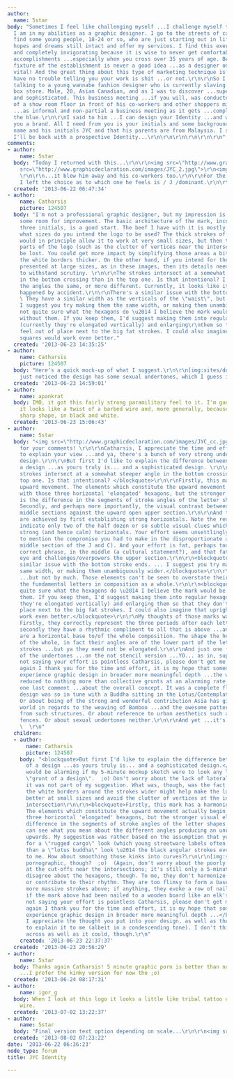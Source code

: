 ```yaml
---
author:
  name: 5star
body: "Sometimes I feel like challenging myself ...I challenge myself to see where
  I am in my abilities as a graphic designer. I go to the streets of capitalism and
  find some young people, 18-24 or so, who are just starting out in life with their
  hopes and dreams still intact and offer my services. I find this exercise very interesting
  and completely invigorating because it is wise to never get comfortable with your
  accomplishments ...especially when you cross over 35 years of age. Becoming a comfortable
  fixture of the establishment is never a good idea ...as a designer one must stay
  vital! And the great thing about this type of marketing technique is that the youth
  have no trouble telling you your work is shit ...or not.\r\n\r\nSo I found myself
  talking to a young wannabe fashion designer who is currently slaving away in a retail
  box store. Male, 20, Asian Canadian, and as I was to discover ...super talented
  and sophisticated. This business meeting ...if you will, was conducted in the middle
  of a show room floor in front of his co-workers and other shoppers milling about
  ...as informal and non-partial a business meeting as it gets ...completely out of
  the blue.\r\n\r\nI said to him ...I can design your Identity ...and we can build
  you a brand. All I need from you is your initials and some background. He told his
  name and his initials JYC and that his parents are from Malaysia. I said awesome!
  I'll be back with a prospective Identity...\r\n\r\n\r\n\r\n\r\n\r\n"
comments:
- author:
    name: 5star
  body: "Today I returned with this...\r\n\r\n<img src=\"http://www.graphicdeclaration.com/images/JYC_1.jpg\">\r\n<img
    src=\"http://www.graphicdeclaration.com/images/JYC_2.jpg\">\r\n<img src=\"http://www.graphicdeclaration.com/images/JYC_3.jpg\">
    \r\n\r\n...it blew him away and his co-workers too.\r\n\r\nFor the stencil version
    I left the choice as to which one he feels is / J /dominant.\r\n\r\n\r\n\r\n\r\n\r\n"
  created: '2013-06-22 06:47:34'
- author:
    name: Catharsis
    picture: 124507
  body: "I'm not a professional graphic designer, but my impression is that there's
    some room for improvement. The basic architecture of the mark, incorporating the
    three initials, is a good start. The beef I have with it is mostly in the execution.\r\n\r\nAt
    what sizes do you intend the logo to be used? The thick strokes of the letters
    would in principle allow it to work at very small sizes, but then the small-scale
    parts of the logo (such as the clutter of vertices near the intersections) would
    be lost. You could get more impact by simplifying those areas a bit and making
    the white borders thicker. On the other hand, if you intend for the logo to be
    presented at large sizes, as in these images, then its details need more refinement
    to withstand scrutiny. \r\n\r\nThe strokes intersect at a somewhat steeper angle
    in the bottom crossing than in the top one. Is that intentional? I'd either make
    the angles the same, or more different. Currently, it looks like it might have
    happened by accident.\r\n\r\nThere's a similar issue with the bottom stroke ends.
    \ They have a similar width as the verticals of the \"waist\", but not the same.
    I suggest you try making them the same width, or making them unambiguously wider.\r\n\r\nI'm
    not quite sure what the hexagons do \u2014 I believe the mark would be stronger
    without them. If you keep them, I'd suggest making them into regular hexagons
    (currently they're elongated vertically) and enlarging\r\nthem so that they don't
    feel out of place next to the big fat strokes. I could also imagine that upright
    squares would work even better."
  created: '2013-06-23 14:35:25'
- author:
    name: Catharsis
    picture: 124507
  body: "Here's a quick mock-up of what I suggest.\r\n\r\n[img:sites/default/files/old-images/JYC_5599.png]\r\n\r\nI
    just noticed the design has some sexual undertones, which I guess is a Good Thing\u2122."
  created: '2013-06-23 14:59:01'
- author:
    name: apankrat
  body: IMO, it got this fairly strong paramilitary feel to it. I'm guessing because
    it looks like a twist of a barbed wire and, more generally, because it's a simple
    sharp shape, in black and white.
  created: '2013-06-23 15:06:43'
- author:
    name: 5star
  body: "<img src=\"http://www.graphicdeclaration.com/images/JYC_cc.jpg \">\r\n\r\nThanks
    for your comments! \r\n\r\nCatharsis, I appreciate the time and effort you took
    to explain your view ...and ya, there's a bunch of very strong undertones to this
    design.\r\n\r\nBut first I'd like to explain the difference between a grunt of
    a design ...as yours truly is... and a sophisticated design. \r\n\r\n<blockquote>The
    strokes intersect at a somewhat steeper angle in the bottom crossing than in the
    top one. Is that intentional? </blockquote>\r\n\r\nFirstly, this mark has a harmonious
    upward movement. The elements which constitute the upward movement actually begin
    with those three horizontal 'elongated' hexagons, but the stronger visual element
    is the difference in the segments of stroke angles of the letter shapes themselves.
    Secondly, and perhaps more importantly, the visual contrast between the base and
    middle sections against the upward open upper section.\r\n\r\nAnd those effects
    are achieved by first establishing strong horizontals. Note the red lines ...they
    indicate only two of the half dozen or so subtle visual clues which together establish
    strong (and hence calm) horizontals. Your effort seems unsettlingly wobbly (not
    to mention the compromise you had to make in the disproportionate amounts of the
    middle section of the J and C). And your effort is fat, perhaps too dense is the
    correct phrase, in the middle (a cultural statement?), and that fat arrests the
    eye and challenges/overpowers the upper section.\r\n\r\n<blockquote>There's a
    similar issue with the bottom stroke ends. ... I suggest you try making them the
    same width, or making them unambiguously wider.</blockquote>\r\n\r\nWider perhaps
    ...but not by much. Those elements can't be seen to overstate their position of
    the fundamental letters in composition as a whole.\r\n\r\n<blockquote>I'm not
    quite sure what the hexagons do \u2014 I believe the mark would be stronger without
    them. If you keep them, I'd suggest making them into regular hexagons (currently
    they're elongated vertically) and enlarging them so that they don't feel out of
    place next to the big fat strokes. I could also imagine that upright squares would
    work even better.</blockquote>\r\n\r\nMy thoughts of those marks was fourfold.
    Firstly, they correctly represent the three periods after each letter J.Y.C. ...and
    secondly they have a rhythmic compliment to all that is above ...and thirdly they
    are a horizontal base to/of the whole composition. The shape the hexagons is also
    of the whole, in fact their angles are of the lower part of the letter shapes
    strokes ...but ya they need not be elongated.\r\n\r\nAnd just one further comment
    of the undertones ...on the not stencil version ...YO... as in, sup yo???\r\n\r\nI'm
    not saying your effort is pointless Catharsis, please don't get me wrong, and
    again I thank you for the time and effort, it is my hope that someday you will
    experience graphic design in broader more meaningful depth ...the world is being
    reduced to nothing more than collective grunts at an alarming rate.\r\n\r\nAnd
    one last comment ...about the overall concept. It was a complete fluke that this
    design was so in tune with a Buddha sitting in the Lotus/Contemplative position.
    Or about being of the strong and wonderful contribution Asia has given to the
    world in regards to the weaving of Bamboo ...and the awesome patterns that come
    from such structures. Or about reference to urban aesthetics such as chain link
    fences. Or about sexual undertones neither.\r\n\r\nAnd yet ...it's all there ;)
    \  \r\n"
  children:
  - author:
      name: Catharsis
      picture: 124507
    body: "<blockquote>But first I'd like to explain the difference between a grunt
      of a design ...as yours truly is... and a sophisticated design.</blockquote>\r\nIt
      would be alarming if my 5-minute mockup sketch were to look any less than a
      \"grunt of a design\".  ;o) Don't worry about the lack of lateral symmetry,
      it was not part of my suggestion. What was, though, was the fact that widening
      the white borders around the strokes wider might help make the logo more work
      better at small sizes and avoid the clutter of vertices at the insides of the
      intersection\r\n\r\n<blockquote>Firstly, this mark has a harmonious upward movement.
      The elements which constitute the upward movement actually begin with those
      three horizontal 'elongated' hexagons, but the stronger visual element is the
      difference in the segments of stroke angles of the letter shapes themselves.</blockquote>\r\nI
      can see what you mean about the different angles producing an unraveling \"motion\"
      upwards. My suggestion was rather based on the assumption that you were going
      for a \"rugged cargo\" look (which young streetware labels often go for) rather
      than a \"lotus buddha\" look \u2014 the black angular strokes evoke iron girders
      to me. How about smoothing those kinks into curves?\r\n\r\n[img:sites/default/files/old-images/JYC_6254.png]\r\n\r\n...too
      pornographic, though?  ;o)  (Again, don't worry about the poorly matched curvatures
      at the cut-offs near the intersections; it's still only a 5-minute mockup.)\r\n\r\nI
      disagree about the hexagons, though. To me, they don't harmonize with the strokes,
      or contribute to their rhythm. They are too flimsy to form a base for the much
      more massive strokes above; if anything, they evoke a row of nails to me, as
      if the mark above had been nailed to a wooden board like an elk's head...\r\n\r\n<blockquote>I'm
      not saying your effort is pointless Catharsis, please don't get me wrong, and
      again I thank you for the time and effort, it is my hope that someday you will
      experience graphic design in broader more meaningful depth ...</blockquote>\r\nAnd
      I appreciate the thought you put into your design, as well as the time you took
      to explain it to me (albeit in a condescending tone). I don't think it comes
      across as well as it could, though.\r\n"
    created: '2013-06-23 22:37:37'
  created: '2013-06-23 20:56:29'
- author:
    name: 5star
  body: Thanks again Catharsis! 5 minute graphic porn is better than no porn at all
    ...I prefer the kinky version for now tho ;o)
  created: '2013-06-24 08:17:31'
- author:
    name: igor_g
  body: When I look at this logo it looks a little like tribal tattoo or like barbed
    wire.
  created: '2013-07-02 13:22:37'
- author:
    name: 5star
  body: "Final version text option depending on scale...\r\n\r\n<img src=\"http://www.graphicdeclaration.com/images/JYC_final_v1.jpg\">"
  created: '2013-08-02 07:23:22'
date: '2013-06-22 06:36:23'
node_type: forum
title: JYC Identity

---
```

